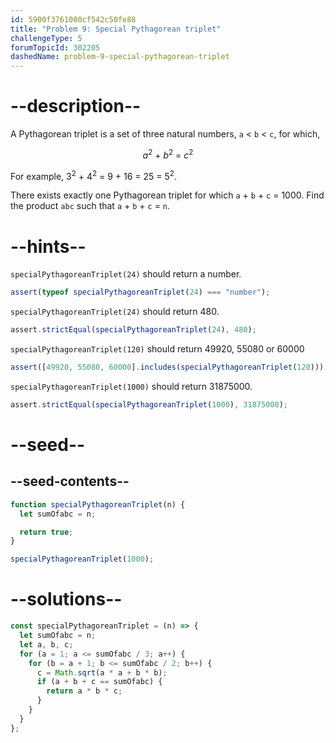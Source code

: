 ```yaml
---
id: 5900f3761000cf542c50fe88
title: "Problem 9: Special Pythagorean triplet"
challengeType: 5
forumTopicId: 302205
dashedName: problem-9-special-pythagorean-triplet
---
```


# --description--

A Pythagorean triplet is a set of three natural numbers, `a` &lt; `b` &lt; `c`, for which,

<div style='text-align: center;'><var>a</var><sup>2</sup> + <var>b</var><sup>2</sup> = <var>c</var><sup>2</sup></div>

For example, 3<sup>2</sup> + 4<sup>2</sup> = 9 + 16 = 25 = 5<sup>2</sup>.

There exists exactly one Pythagorean triplet for which `a` + `b` + `c` = 1000. Find the product `abc` such that `a` + `b` + `c` = `n`.

# --hints--

`specialPythagoreanTriplet(24)` should return a number.

```js
assert(typeof specialPythagoreanTriplet(24) === "number");
```

`specialPythagoreanTriplet(24)` should return 480.

```js
assert.strictEqual(specialPythagoreanTriplet(24), 480);
```

`specialPythagoreanTriplet(120)` should return 49920, 55080 or 60000

```js
assert([49920, 55080, 60000].includes(specialPythagoreanTriplet(120)));
```

`specialPythagoreanTriplet(1000)` should return 31875000.

```js
assert.strictEqual(specialPythagoreanTriplet(1000), 31875000);
```

# --seed--

## --seed-contents--

```js
function specialPythagoreanTriplet(n) {
  let sumOfabc = n;

  return true;
}

specialPythagoreanTriplet(1000);
```

# --solutions--

```js
const specialPythagoreanTriplet = (n) => {
  let sumOfabc = n;
  let a, b, c;
  for (a = 1; a <= sumOfabc / 3; a++) {
    for (b = a + 1; b <= sumOfabc / 2; b++) {
      c = Math.sqrt(a * a + b * b);
      if (a + b + c == sumOfabc) {
        return a * b * c;
      }
    }
  }
};
```
